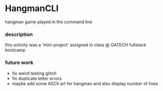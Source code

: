 # HangmanCLI
hangman game played in the command line

### description
this activity was a 'mini-project' assigned in class @ GATECH fullstack bootcamp 

### future work
- fix weird testing glitch
- fix duplicate letter errors
- maybe add some ASCII art for hangman and also display number of lives
